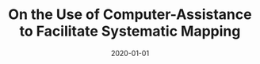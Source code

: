 ---
title: "On the Use of Computer-Assistance to Facilitate Systematic Mapping"
collection: publications
permalink: /publications/17
date: 2020-01-01
venue: "Campbell Systematic Reviews"
citation: "Haddaway, Neal R., <b>Callaghan, Max W.</b>, Collins, Alexandra M., Lamb, William F., Minx, Jan C., Thomas, James, John, Denny. (2020). &quot;On the Use of Computer-Assistance to Facilitate Systematic Mapping.&quot; <i>Campbell Systematic Reviews</i>. 16(4)."
doi: "10.1002/cl2.1129"
---